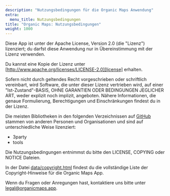 ```yaml
---
description: "Nutzungsbedingungen für die Organic Maps Anwendung"
extra:
  menu_title: Nutzungsbedingungen
title: "Organic Maps: Nutzungsbedingungen"
weight: 1000
---
```


Diese App ist unter der Apache License, Version 2.0 (die "Lizenz")
lizenziert; du darfst diese Anwendung nur in Übereinstimmung mit der Lizenz
verwenden.

Du kannst eine Kopie der Lizenz unter
[http://www.apache.org/licenses/LICENSE-2.0][license] erhalten.

Sofern nicht durch geltendes Recht vorgeschrieben oder schriftlich
vereinbart, wird Software, die unter dieser Lizenz vertrieben wird, auf
einer "Ist-Zustand"-BASIS, OHNE GARANTIEN ODER BEDINGUNGEN JEGLICHER ART,
weder explizit noch implizit, angeboten. Nähere Informationen, die genaue
Formulierung, Berechtigungen und Einschränkungen findest du in der Lizenz.

Die meisten Bibliotheken in den folgenden Verzeichnissen auf
[GitHub][github] stammen von anderen Personen und Organisationen und sind
auf unterschiedliche Weise lizenziert:

- 3party
- tools

Die Nutzungsbedingungen entnimmst du bitte den LICENSE, COPYING oder NOTICE
Dateien.

In der Datei [data/copyright.html][copyright] findest du die vollständige
Liste der Copyright-Hinweise für die Organic Maps App.

Wenn du Fragen oder Anregungen hast, kontaktiere uns bitte unter
[legal@organicmaps.app](mailto:legal@organicmaps.app).

[github]: https://github.com/organicmaps/organicmaps
[Lizenz]: http://www.apache.org/licenses/LICENSE-2.0
[copyright]: https://htmlpreview.github.io/?https://github.com/organicmaps/organicmaps/master/data/copyright.html
